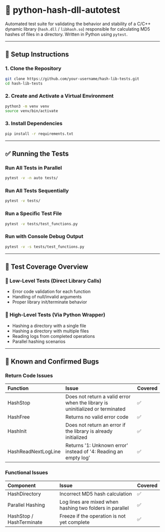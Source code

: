 # 🧪 python-hash-dll-autotest

Automated test suite for validating the behavior and stability of a C/C++ dynamic library (`hash.dll` / `libhash.so`) responsible for calculating MD5 hashes of files in a directory. Written in Python using `pytest`.

---

## 🚀 Setup Instructions

### 1. Clone the Repository

```bash
git clone https://github.com/your-username/hash-lib-tests.git
cd hash-lib-tests
```

### 2. Create and Activate a Virtual Environment

```bash
python3 -m venv venv
source venv/bin/activate
```

### 3. Install Dependencies

```bash
pip install -r requirements.txt
```

---

## ✅ Running the Tests

### Run All Tests in Parallel

```bash
pytest -v -n auto tests/
```

### Run All Tests Sequentially

```bash
pytest -v tests/
```

### Run a Specific Test File

```bash
pytest -v tests/test_functions.py
```

### Run with Console Debug Output

```bash
pytest -v -s tests/test_functions.py
```

---

## 🧩 Test Coverage Overview

### 🔻 Low-Level Tests (Direct Library Calls)

- Error code validation for each function
- Handling of null/invalid arguments
- Proper library init/terminate behavior

### 🔺 High-Level Tests (Via Python Wrapper)

- Hashing a directory with a single file
- Hashing a directory with multiple files
- Reading logs from completed operations
- Parallel hashing scenarios

---

## 🐞 Known and Confirmed Bugs

### Return Code Issues

| Function            | Issue                                                                         | Covered |
| :------------------ | :---------------------------------------------------------------------------- | :------ |
| HashStop            | Does not return a valid error when the library is uninitialized or terminated | ✅      |
| HashFree            | Returns no valid error code                                                   | ✅      |
| HashInit            | Does not return an error if the library is already initialized                | ✅      |
| HashReadNextLogLine | Returns '1: Unknown error' instead of '4: Reading an empty log'               | ✅      |

### Functional Issues

| Component                | Issue                                                    | Covered |
| :----------------------- | :------------------------------------------------------- | :------ |
| HashDirectory            | Incorrect MD5 hash calculation                           | ✅      |
| Parallel Hashing         | Log lines are mixed when hashing two folders in parallel | ✅      |
| HashStop / HashTerminate | Freeze if the operation is not yet complete              | ✅      |
